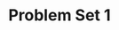 ---
style: style1
image_path: /images/pic09.jpg
path: generic.html 
link_path: /tba.html 
title: Problem Set 1
caption: Introduction to Mathematical Formalism of Quantum Mechanics 
---